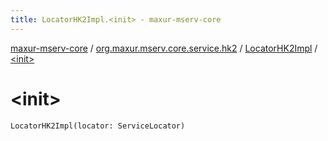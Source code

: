 ```yaml
---
title: LocatorHK2Impl.<init> - maxur-mserv-core
---
```


[maxur-mserv-core](../../index.html) / [org.maxur.mserv.core.service.hk2](../index.html) / [LocatorHK2Impl](index.html) / [&lt;init&gt;](.)

# &lt;init&gt;

`LocatorHK2Impl(locator: ServiceLocator)`